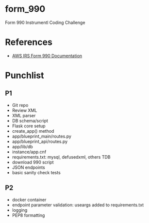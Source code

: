 # form_990
Form 990 Instrumentl Coding Challenge

# References

* [AWS IRS Form 990 Documentation](https://docs.opendata.aws/irs-990/readme.html)

# Punchlist

## P1

* Git repo
* Review XML
* XML parser
* DB schema/script
* Flask core setup
* create_app() method
* app/blueprint_main/routes.py
* app/blueprint_api/routes.py
* app/lib/db
* instance/app.cnf
* requirements.txt: mysql, defusedxml, others TDB
* download 990 script
* JSON endpoints
* basic sanity check tests

## P2

* docker container
* endpoint parameter validation: useargs added to requirements.txt
* logging
* PEP8 formatting

